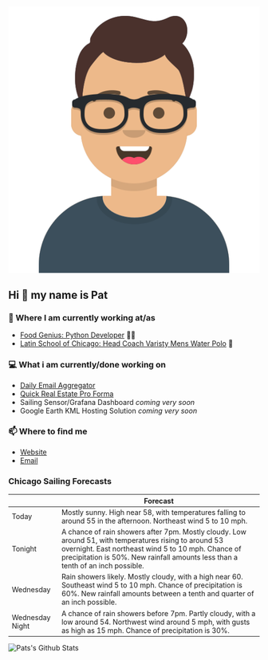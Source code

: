 [![Social banner for p-j-falconer](https://raw.githubusercontent.com/P-J-FALCONER/P-J-FALCONER/master/assets/avataaars.svg)](https://patfalconer.com/)
## Hi :wave: my name is Pat

### 💼 Where I am currently working at/as
- [Food Genius: Python Developer](https://getfoodgenius.com/) 🍔🐍
- [Latin School of Chicago: Head Coach Varisty Mens Water Polo](https://www.latinschool.org/) 🤽


### 💻 What i am currently/done working on
 - [Daily Email Aggregator](https://github.com/P-J-FALCONER/dott_daily_mail)
 - [Quick Real Estate Pro Forma](https://github.com/P-J-FALCONER/henry)
 - Sailing Sensor/Grafana Dashboard *coming very soon*
 - Google Earth KML Hosting Solution *coming very soon*

### 📫 Where to find me
 - [Website](https://patfalconer.com/)
 - [Email](mailto:patrick.j.falconer@gmail.com)


### Chicago Sailing Forecasts
|   | Forecast  |
|---|---|
| Today | Mostly sunny. High near 58, with temperatures falling to around 55 in the afternoon. Northeast wind 5 to 10 mph. |
| Tonight | A chance of rain showers after 7pm. Mostly cloudy. Low around 51, with temperatures rising to around 53 overnight. East northeast wind 5 to 10 mph. Chance of precipitation is 50%. New rainfall amounts less than a tenth of an inch possible. |
| Wednesday | Rain showers likely. Mostly cloudy, with a high near 60. Southeast wind 5 to 10 mph. Chance of precipitation is 60%. New rainfall amounts between a tenth and quarter of an inch possible. |
| Wednesday Night | A chance of rain showers before 7pm. Partly cloudy, with a low around 54. Northwest wind around 5 mph, with gusts as high as 15 mph. Chance of precipitation is 30%. |

![Pats's Github Stats](https://github-readme-stats.vercel.app/api?username=p-j-falconer&show_icons=true&theme=radical)
